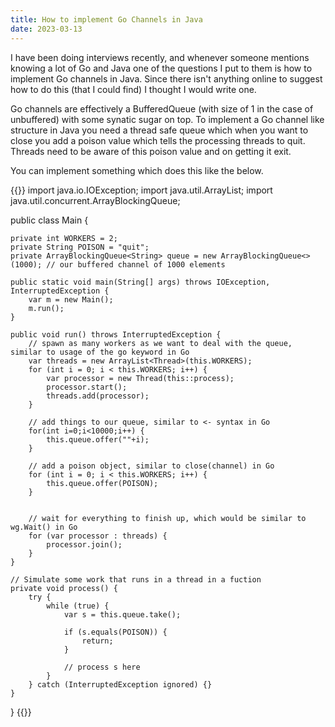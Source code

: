 ```yaml
---
title: How to implement Go Channels in Java
date: 2023-03-13
---
```


I have been doing interviews recently, and whenever someone mentions knowing a lot of Go and Java one of the questions I put to them is how to implement Go channels in Java. Since there isn't anything online to suggest how to do this (that I could find) I thought I would write one.

Go channels are effectively a BufferedQueue (with size of 1 in the case of unbuffered) with some synatic sugar on top. To implement a Go channel like structure in Java you need a thread safe queue which when you want to close you add a poison value which tells the processing threads to quit. Threads need to be aware of this poison value and on getting it exit. 

You can implement something which does this like the below.

{{<highlight java>}}
import java.io.IOException;
import java.util.ArrayList;
import java.util.concurrent.ArrayBlockingQueue;

public class Main {

    private int WORKERS = 2;
    private String POISON = "quit";
    private ArrayBlockingQueue<String> queue = new ArrayBlockingQueue<>(1000); // our buffered channel of 1000 elements

    public static void main(String[] args) throws IOException, InterruptedException {
        var m = new Main();
        m.run();
    }

    public void run() throws InterruptedException {
        // spawn as many workers as we want to deal with the queue, similar to usage of the go keyword in Go
        var threads = new ArrayList<Thread>(this.WORKERS);
        for (int i = 0; i < this.WORKERS; i++) {
            var processor = new Thread(this::process);
            processor.start();
            threads.add(processor);
        }

        // add things to our queue, similar to <- syntax in Go
        for(int i=0;i<10000;i++) {
            this.queue.offer(""+i);
        }

        // add a poison object, similar to close(channel) in Go
        for (int i = 0; i < this.WORKERS; i++) {
            this.queue.offer(POISON);
        }


        // wait for everything to finish up, which would be similar to wg.Wait() in Go
        for (var processor : threads) {
            processor.join();
        }
    }

    // Simulate some work that runs in a thread in a fuction
    private void process() {
        try {
            while (true) {
                var s = this.queue.take();

                if (s.equals(POISON)) {
                    return;
                }

                // process s here
            }
        } catch (InterruptedException ignored) {}
    }
}
{{</highlight>}}
